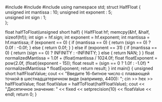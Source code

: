 #include <iostream>
#include <cmath> 
#include <iomanip>
using namespace std;
struct HalfFloat {
  unsigned int mantissa : 10; 
  unsigned int exponent : 5;  
  unsigned int sign : 1;      
};

float halfToFloat(unsigned short half) {
  HalfFloat hf;
  memcpy(&hf, &half, sizeof(hf));
  int sign = hf.sign;
  int exponent = hf.exponent;
  int mantissa = hf.mantissa;
  if (exponent == 0) {
    if (mantissa == 0) {
      return (sign == 0) ? 0.0f : -0.0f;
    } else {
      return 0.0f; 
    }
  } else if (exponent == 31) {
    if (mantissa == 0) {
      return (sign == 0) ? INFINITY : -INFINITY;
    } else {
      return NAN;
    }
  }
  float normalizedMantissa = 1.0f + (float)mantissa / 1024.0f; 
  float floatExponent = pow(2.0f, (float)(exponent - 15)); 
  float result = (sign == 0 ? 1.0f : -1.0f) * normalizedMantissa * floatExponent;
  return result;
}
int main() {
  unsigned short halfFloatValue;
  cout << "Введите 16-битное число с плавающей точкой в шестнадцатеричном виде (например, 4400): ";
  cin >> hex >> halfFloatValue;
  float floatValue = halfToFloat(halfFloatValue);
  cout << "Десятичное значение: " << fixed << setprecision(10) << floatValue << endl;
  return 0;
}
